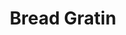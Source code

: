 ---
title: 'Bread Gratin'
thumbnail: 'https://acnhcdn.com/2.0/CookingIcon/FtrVesselBread.png'
type: savory
ingredients:
  -
    id: 'flour'
    type: 'misc'
    quantity: 2
  -
    id: 'wholeWheatFlour'
    type: 'misc'
    quantity: 2
layout: '../../layouts/RecipeDetail.astro'
---